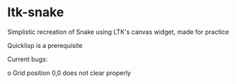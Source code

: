 # ltk-snake
Simplistic recreation of Snake using LTK's canvas widget, made for practice

Quicklisp is a prerequisite

Current bugs:

o Grid position 0,0 does not clear properly
